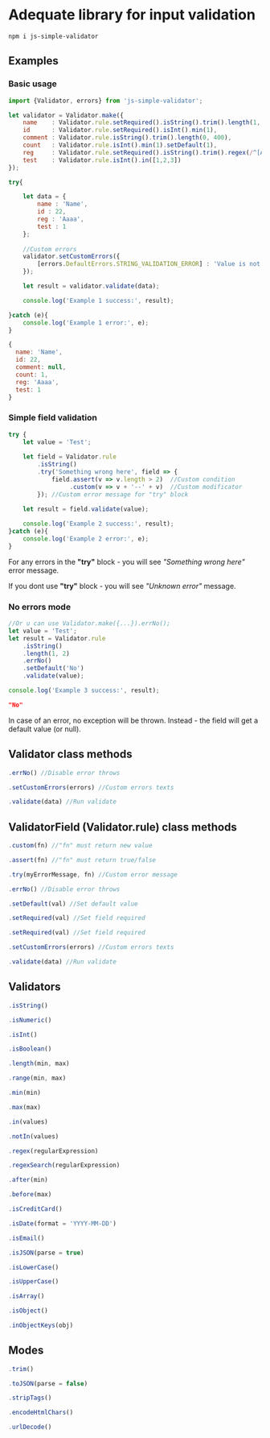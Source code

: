 # Adequate library for input validation

```
npm i js-simple-validator
```

## Examples
### Basic usage

```javascript
import {Validator, errors} from 'js-simple-validator';

let validator = Validator.make({
    name    : Validator.rule.setRequired().isString().trim().length(1, 255),
    id      : Validator.rule.setRequired().isInt().min(1),
    comment : Validator.rule.isString().trim().length(0, 400),
    count   : Validator.rule.isInt().min(1).setDefault(1),
    reg     : Validator.rule.setRequired().isString().trim().regex(/^[A-z]+$/),
    test    : Validator.rule.isInt().in([1,2,3])
});

try{

    let data = {
        name : 'Name',
        id : 22,
        reg : 'Aaaa',
        test : 1
    };
	
    //Custom errors
    validator.setCustomErrors({
        [errors.DefaultErrors.STRING_VALIDATION_ERROR] : 'Value is not string'
    });

    let result = validator.validate(data);

    console.log('Example 1 success:', result);

}catch (e){
    console.log('Example 1 error:', e);
}
```
```javascript
{ 
  name: 'Name', 
  id: 22, 
  comment: null, 
  count: 1, 
  reg: 'Aaaa', 
  test: 1
}
```

### Simple field validation
```javascript
try {
    let value = 'Test';
	
    let field = Validator.rule
        .isString()
        .try('Something wrong here', field => {
            field.assert(v => v.length > 2)  //Custom condition
                 .custom(v => v + '--' + v)  //Custom modificator
        }); //Custom error message for "try" block
        
    let result = field.validate(value);

    console.log('Example 2 success:', result);
}catch (e){
    console.log('Example 2 error:', e);
}
```
For any errors in the **"try"** block - you will see *"Something wrong here"* error message. 

If you dont use **"try"** block - you will see *"Unknown error"* message. 

### No errors mode
```javascript
//Or u can use Validator.make({...}).errNo();
let value = 'Test';
let result = Validator.rule
    .isString()
    .length(1, 2)
    .errNo()
    .setDefault('No')
    .validate(value);

console.log('Example 3 success:', result);
```

```json
"No"
```

In case of an error, no exception will be thrown. Instead - the field will get a default value (or null).

## Validator class methods
```typescript
.errNo() //Disable error throws
```
```typescript
.setCustomErrors(errors) //Custom errors texts
```
```typescript
.validate(data) //Run validate
```

## ValidatorField (Validator.rule) class methods
```typescript
.custom(fn) //"fn" must return new value 
```
```typescript
.assert(fn) //"fn" must return true/false
```
```typescript
.try(myErrorMessage, fn) //Custom error message
```
```typescript
.errNo() //Disable error throws
```
```typescript
.setDefault(val) //Set default value
```
```typescript
.setRequired(val) //Set field required
```
```typescript
.setRequired(val) //Set field required
```
```typescript
.setCustomErrors(errors) //Custom errors texts
```
```typescript
.validate(data) //Run validate
```


## Validators
```typescript
.isString()
```
```typescript
.isNumeric()
```
```typescript
.isInt()
```
```typescript
.isBoolean()
```
```typescript
.length(min, max)
```
```typescript
.range(min, max)
```
```typescript
.min(min)
```
```typescript
.max(max)
```
```typescript
.in(values)
```
```typescript
.notIn(values)
```
```typescript
.regex(regularExpression)
```
```typescript
.regexSearch(regularExpression)
```
```typescript
.after(min)
```
```typescript
.before(max)
```
```typescript
.isCreditCard()
```
```typescript
.isDate(format = 'YYYY-MM-DD')
```
```typescript
.isEmail()
```
```typescript
.isJSON(parse = true)
```
```typescript
.isLowerCase()
```
```typescript
.isUpperCase()
```
```typescript
.isArray()
```
```typescript
.isObject()
```
```typescript
.inObjectKeys(obj)
```


## Modes

```typescript
.trim()
```
```typescript
.toJSON(parse = false)
```
```typescript
.stripTags()
```
```typescript
.encodeHtmlChars()
```
```typescript
.urlDecode()
```
